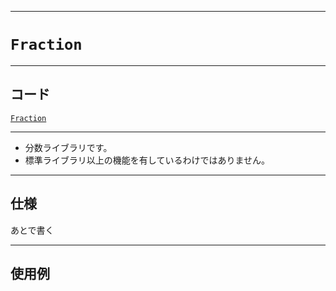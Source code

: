 _____

# `Fraction`

_____

## コード

[`Fraction`](https://github.com/titan-23/Library_py/blob/main/Math/Fraction.py)
<!-- code=https://github.com/titan-23/Library_py/blob/main/Math\Fraction.py -->

_____

- 分数ライブラリです。
- 標準ライブラリ以上の機能を有しているわけではありません。

_____

## 仕様

あとで書く

_____

## 使用例

```python
```

